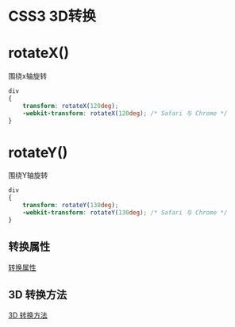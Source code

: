 # CSS3 3D转换

# **rotateX()**

围绕x轴旋转

```css
div
{
    transform: rotateX(120deg);
    -webkit-transform: rotateX(120deg); /* Safari 与 Chrome */
}
```

# rotateY()

围绕Y轴旋转

```css
div
{
    transform: rotateY(130deg);
    -webkit-transform: rotateY(130deg); /* Safari 与 Chrome */
}
```

## 转换属性

[转换属性](CSS3%203D%E8%BD%AC%E6%8D%A2%20e9012fbb043d4ea5bb80ab102f77cd5c/%E8%BD%AC%E6%8D%A2%E5%B1%9E%E6%80%A7%20734635610b544287ac69172fa1da7953.csv)

## 3D 转换方法

[3D 转换方法](CSS3%203D%E8%BD%AC%E6%8D%A2%20e9012fbb043d4ea5bb80ab102f77cd5c/3D%20%E8%BD%AC%E6%8D%A2%E6%96%B9%E6%B3%95%20ac4df40d20994c5bbcbb52c45f1558c8.csv)
